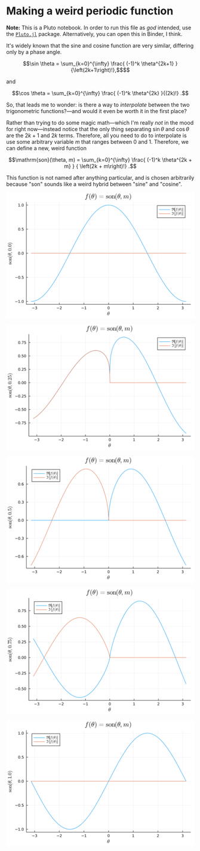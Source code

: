 # Making a weird periodic function

**Note:** This is a Pluto notebook. In order to run this file as *god* intended,
use the [`Pluto.jl`][plunto] package. Alternatively, you can open this in
Binder, I think.

It's widely known that the sine and cosine function are very similar, differing
only by a phase angle.
```math
\sin \theta = \sum_{k=0}^{\infty} \frac{ (-1)^k \theta^{2k+1} }
{\left(2k+1\right)!},$$
```
and
```math
\cos \theta = \sum_{k=0}^{\infty} \frac{ (-1)^k \theta^{2k} }{(2k)!} .
```
So, that leads me to wonder: is there a way to *interpolate* between the two
trigonometric functions?—and would it even be worth it in the first place?

Rather than trying to do some magic math—which I'm really *not* in the mood for
right now—instead notice that the only thing separating $\sin \theta$ and
$\cos \theta$ are the $2k + 1$ and $2k$ terms. Therefore, all you need to do to
interpolate is use some arbitrary variable $m$ that ranges between $0$ and $1$.
Therefore, we can define a new, weird function
```math
\mathrm{son}(\theta, m) = \sum_{k=0}^{\infty} \frac{ (-1)^k \theta^{2k + m} }
{ \left(2k + m\right)!} .
```
This function is not named after anything particular, and is chosen arbitrarily 
because "son" sounds like a weird hybrid between "sine" and "cosine".

![m = 0.0](img/m=0.svg)

![m = 0.25](img/m=0.25.svg)

![m = 0.5](img/m=0.5.svg)

![m = 0.75](img/m=0.75.svg)

![m = 1.0](img/m=1.0.svg)



[plunto]: https://github.com/fonsp/Pluto.jl
